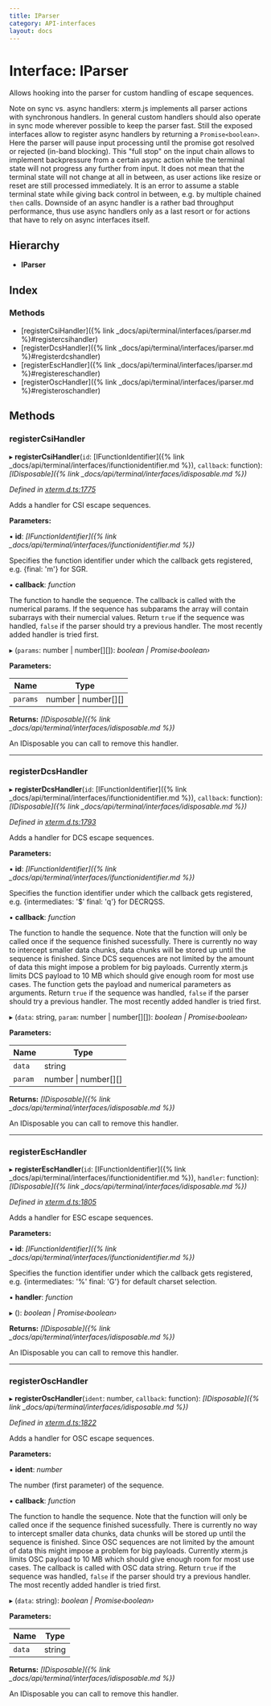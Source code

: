 ```yaml
---
title: IParser
category: API-interfaces
layout: docs
---
```



# Interface: IParser

Allows hooking into the parser for custom handling of escape sequences.

Note on sync vs. async handlers:
xterm.js implements all parser actions with synchronous handlers.
In general custom handlers should also operate in sync mode wherever
possible to keep the parser fast.
Still the exposed interfaces allow to register async handlers by returning
a `Promise<boolean>`. Here the parser will pause input processing until
the promise got resolved or rejected (in-band blocking). This "full stop"
on the input chain allows to implement backpressure from a certain async
action while the terminal state will not progress any further from input.
It does not mean that the terminal state will not change at all in between,
as user actions like resize or reset are still processed immediately.
It is an error to assume a stable terminal state while giving back control
in between, e.g. by multiple chained `then` calls.
Downside of an async handler is a rather bad throughput performance,
thus use async handlers only as a last resort or for actions that have
to rely on async interfaces itself.

## Hierarchy

* **IParser**

## Index

### Methods

* [registerCsiHandler]({% link _docs/api/terminal/interfaces/iparser.md %}#registercsihandler)
* [registerDcsHandler]({% link _docs/api/terminal/interfaces/iparser.md %}#registerdcshandler)
* [registerEscHandler]({% link _docs/api/terminal/interfaces/iparser.md %}#registereschandler)
* [registerOscHandler]({% link _docs/api/terminal/interfaces/iparser.md %}#registeroschandler)

## Methods

###  registerCsiHandler

▸ **registerCsiHandler**(`id`: [IFunctionIdentifier]({% link _docs/api/terminal/interfaces/ifunctionidentifier.md %}), `callback`: function): *[IDisposable]({% link _docs/api/terminal/interfaces/idisposable.md %})*

*Defined in [xterm.d.ts:1775](https://github.com/xtermjs/xterm.js/blob/5.5.0/typings/xterm.d.ts#L1775)*

Adds a handler for CSI escape sequences.

**Parameters:**

▪ **id**: *[IFunctionIdentifier]({% link _docs/api/terminal/interfaces/ifunctionidentifier.md %})*

Specifies the function identifier under which the callback gets
registered, e.g. {final: 'm'} for SGR.

▪ **callback**: *function*

The function to handle the sequence. The callback is
called with the numerical params. If the sequence has subparams the array
will contain subarrays with their numercial values. Return `true` if the
sequence was handled, `false` if the parser should try a previous
handler. The most recently added handler is tried first.

▸ (`params`: number | number[][]): *boolean | Promise‹boolean›*

**Parameters:**

Name | Type |
------ | ------ |
`params` | number &#124; number[][] |

**Returns:** *[IDisposable]({% link _docs/api/terminal/interfaces/idisposable.md %})*

An IDisposable you can call to remove this handler.

___

###  registerDcsHandler

▸ **registerDcsHandler**(`id`: [IFunctionIdentifier]({% link _docs/api/terminal/interfaces/ifunctionidentifier.md %}), `callback`: function): *[IDisposable]({% link _docs/api/terminal/interfaces/idisposable.md %})*

*Defined in [xterm.d.ts:1793](https://github.com/xtermjs/xterm.js/blob/5.5.0/typings/xterm.d.ts#L1793)*

Adds a handler for DCS escape sequences.

**Parameters:**

▪ **id**: *[IFunctionIdentifier]({% link _docs/api/terminal/interfaces/ifunctionidentifier.md %})*

Specifies the function identifier under which the callback gets
registered, e.g. {intermediates: '$' final: 'q'} for DECRQSS.

▪ **callback**: *function*

The function to handle the sequence. Note that the
function will only be called once if the sequence finished sucessfully.
There is currently no way to intercept smaller data chunks, data chunks
will be stored up until the sequence is finished. Since DCS sequences are
not limited by the amount of data this might impose a problem for big
payloads. Currently xterm.js limits DCS payload to 10 MB which should
give enough room for most use cases. The function gets the payload and
numerical parameters as arguments. Return `true` if the sequence was
handled, `false` if the parser should try a previous handler. The most
recently added handler is tried first.

▸ (`data`: string, `param`: number | number[][]): *boolean | Promise‹boolean›*

**Parameters:**

Name | Type |
------ | ------ |
`data` | string |
`param` | number &#124; number[][] |

**Returns:** *[IDisposable]({% link _docs/api/terminal/interfaces/idisposable.md %})*

An IDisposable you can call to remove this handler.

___

###  registerEscHandler

▸ **registerEscHandler**(`id`: [IFunctionIdentifier]({% link _docs/api/terminal/interfaces/ifunctionidentifier.md %}), `handler`: function): *[IDisposable]({% link _docs/api/terminal/interfaces/idisposable.md %})*

*Defined in [xterm.d.ts:1805](https://github.com/xtermjs/xterm.js/blob/5.5.0/typings/xterm.d.ts#L1805)*

Adds a handler for ESC escape sequences.

**Parameters:**

▪ **id**: *[IFunctionIdentifier]({% link _docs/api/terminal/interfaces/ifunctionidentifier.md %})*

Specifies the function identifier under which the callback gets
registered, e.g. {intermediates: '%' final: 'G'} for default charset
selection.

▪ **handler**: *function*

▸ (): *boolean | Promise‹boolean›*

**Returns:** *[IDisposable]({% link _docs/api/terminal/interfaces/idisposable.md %})*

An IDisposable you can call to remove this handler.

___

###  registerOscHandler

▸ **registerOscHandler**(`ident`: number, `callback`: function): *[IDisposable]({% link _docs/api/terminal/interfaces/idisposable.md %})*

*Defined in [xterm.d.ts:1822](https://github.com/xtermjs/xterm.js/blob/5.5.0/typings/xterm.d.ts#L1822)*

Adds a handler for OSC escape sequences.

**Parameters:**

▪ **ident**: *number*

The number (first parameter) of the sequence.

▪ **callback**: *function*

The function to handle the sequence. Note that the
function will only be called once if the sequence finished sucessfully.
There is currently no way to intercept smaller data chunks, data chunks
will be stored up until the sequence is finished. Since OSC sequences are
not limited by the amount of data this might impose a problem for big
payloads. Currently xterm.js limits OSC payload to 10 MB which should
give enough room for most use cases. The callback is called with OSC data
string. Return `true` if the sequence was handled, `false` if the parser
should try a previous handler. The most recently added handler is tried
first.

▸ (`data`: string): *boolean | Promise‹boolean›*

**Parameters:**

Name | Type |
------ | ------ |
`data` | string |

**Returns:** *[IDisposable]({% link _docs/api/terminal/interfaces/idisposable.md %})*

An IDisposable you can call to remove this handler.
